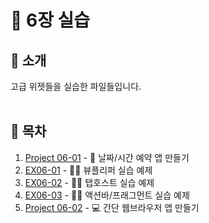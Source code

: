 # 🚀 6장 실습

## 🧐 소개
고급 위젯들을 실습한 파일들입니다. 
<br></br>

## 📜 목차 
1. [Project 06-01](https://github.com/hyedi3/Android_Java/blob/main/Project06/Project_6-1/README.md)  - 📆 날짜/시간 예약 앱 만들기
2. [EX06-01](https://github.com/hyedi3/Android_Java/blob/main/Project06/EX06-01/README.md)  - ✍🏻 뷰플리퍼 실습 예제
3. [EX06-02](https://github.com/hyedi3/Android_Java/blob/main/Project06/EX06-02/README.md)   - ✍🏻 탭호스트 실습 예제
4. [EX06-03](https://github.com/hyedi3/Android_Java/blob/main/Project06/EX06-03/README.md)   - ✍🏻 액션바/프래그먼트 실습 예제
5. [Project 06-02](https://github.com/hyedi3/Android_Java/blob/main/Project06/Project_06-02/README.md)  - 💻 간단 웹브라우저 앱 만들기